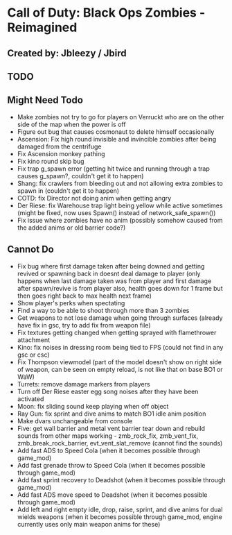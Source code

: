 # Call of Duty: Black Ops Zombies - Reimagined

## Created by: Jbleezy / Jbird

## TODO

## Might Need Todo
* Make zombies not try to go for players on Verruckt who are on the other side of the map when the power is off
* Figure out bug that causes cosmonaut to delete himself occasionally
* Ascension: Fix high round invisible and invincible zombies after being damaged from the centrifuge
* Fix Ascension monkey pathing
* Fix kino round skip bug
* Fix trap g_spawn error (getting hit twice and running through a trap causes g_spawn?, couldn't get it to happen)
* Shang: fix crawlers from bleeding out and not allowing extra zombies to spawn in (couldn't get it to happen)
* COTD: fix Director not doing anim when getting angry
* Der Riese: fix Warehouse trap light being yellow while active sometimes (might be fixed, now uses Spawn() instead of network_safe_spawn())
* Fix issue where zombies have no anim (possibly somehow caused from the added anims or old barrier code?)

## Cannot Do
* Fix bug where first damage taken after being downed and getting revived or spawning back in doesnt deal damage to player (only happens when last damage taken was from player and first damage after spawn/revive is from player also, health goes down for 1 frame but then goes right back to max health next frame)
* Show player's perks when spectating
* Find a way to be able to shoot through more than 3 zombies
* Get weapons to not lose damage when going through surfaces (already have fix in gsc, try to add fix from weapon file)
* Fix textures getting changed when getting sprayed with flamethrower attachment
* Kino: fix noises in dressing room being tied to FPS (could not find in any gsc or csc)
* Fix Thompson viewmodel (part of the model doesn't show on right side of weapon, can be seen on empty reload, is not like that on base BO1 or WaW)
* Turrets: remove damage markers from players
* Turn off Der Riese easter egg song noises after they have been activated
* Moon: fix sliding sound keep playing when off object
* Ray Gun: fix sprint and dive anims to match BO1 idle anim position
* Make dvars unchangeable from console
* Five: get wall barrier and metal vent barrier tear down and rebuild sounds from other maps working - zmb_rock_fix, zmb_vent_fix, zmb_break_rock_barrier, evt_vent_slat_remove (cannot find the sounds)
* Add fast ADS to Speed Cola (when it becomes possible through game_mod)
* Add fast grenade throw to Speed Cola (when it becomes possible through game_mod)
* Add fast sprint recovery to Deadshot (when it becomes possible through game_mod)
* Add fast ADS move speed to Deadshot (when it becomes possible through game_mod)
* Add left and right empty idle, drop, raise, sprint, and dive anims for dual wields weapons (when it becomes possible through game_mod, engine currently uses only main weapon anims for these)
